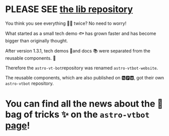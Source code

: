 # PLEASE SEE [the lib repository](https://github.com/martrapp/astro-vtbot#readme)

You think you see everything 👀👀 twice? No need to worry! 

What started as a small tech demo 🐟 has grown faster and has become bigger than originally thought.

After version 1.3.1, tech demos 🦘and docs 📚 were separated from the reusable components. 🧹 

Therefore the `astro-vt-bot`repository was renamed `astro-vtbot-website`. 

The reusable components, which are also published on 🅽🅿🅼, got their own `astro-vtbot` repository.

# You can find all the news about the 👜 bag of tricks ✨ on the `astro-vtbot` [page](https://github.com/martrapp/astro-vtbot/#readme)!
